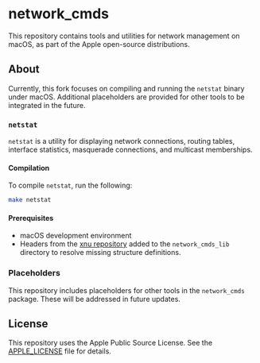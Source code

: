 # network_cmds

This repository contains tools and utilities for network management on macOS, as part of the Apple open-source distributions. 

## About

Currently, this fork focuses on compiling and running the `netstat` binary under macOS. Additional placeholders are provided for other tools to be integrated in the future.

### `netstat`

`netstat` is a utility for displaying network connections, routing tables, interface statistics, masquerade connections, and multicast memberships.

#### Compilation

To compile `netstat`, run the following:

```bash
make netstat
```

#### Prerequisites

- macOS development environment
- Headers from the [xnu repository](https://github.com/apple-oss-distributions/xnu) added to the `network_cmds_lib` directory to resolve missing structure definitions.

### Placeholders

This repository includes placeholders for other tools in the `network_cmds` package. These will be addressed in future updates.

## License

This repository uses the Apple Public Source License. See the [APPLE_LICENSE](APPLE_LICENSE) file for details.
